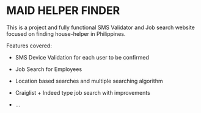 # MAID HELPER FINDER

This is a project and fully functional SMS Validator and Job search website focused on finding house-helper in Philippines.

Features covered:

* SMS Device Validation for each user to be confirmed

* Job Search for Employees

* Location based searches and multiple searching algorithm

* Craiglist + Indeed type job search with improvements

* ...
